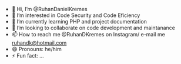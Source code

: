 - 👋 Hi, I’m @RuhanDanielKremes
- 👀 I’m interested in Code Security and Code Eficiency 
- 🌱 I’m currently learning PHP and project documentation
- 💞️ I’m looking to collaborate on code development and maintanance
- 📫 How to reach me @RuhanDKremes on Instagram/ e-mail me ruhandk@hotmail.com
- 😄 Pronouns: he/him
- ⚡ Fun fact: ...

<!---
RuhanDanielKremes/RuhanDanielKremes is a ✨ special ✨ repository because its `README.md` (this file) appears on your GitHub profile.
You can click the Preview link to take a look at your changes.
--->
